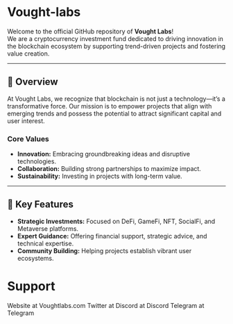 # Vought-labs
Welcome to the official GitHub repository of **Vought Labs**!  
We are a cryptocurrency investment fund dedicated to driving innovation in the blockchain ecosystem by supporting trend-driven projects and fostering value creation.

---

## 🌟 Overview

At Vought Labs, we recognize that blockchain is not just a technology—it’s a transformative force. Our mission is to empower projects that align with emerging trends and possess the potential to attract significant capital and user interest.  

### **Core Values**  
- **Innovation:** Embracing groundbreaking ideas and disruptive technologies.  
- **Collaboration:** Building strong partnerships to maximize impact.  
- **Sustainability:** Investing in projects with long-term value.  

---

## 🔑 Key Features

- **Strategic Investments:** Focused on DeFi, GameFi, NFT, SocialFi, and Metaverse platforms.  
- **Expert Guidance:** Offering financial support, strategic advice, and technical expertise.  
- **Community Building:** Helping projects establish vibrant user ecosystems.  

# Support
Website at Voughtlabs.com
Twitter at 
Discord at Discord
Telegram at Telegram

